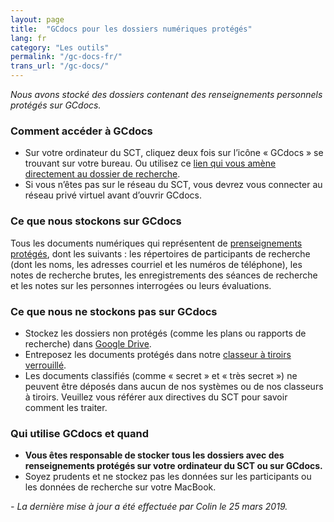 ```yaml
---
layout: page
title:  "GCdocs pour les dossiers numériques protégés"
lang: fr
category: "Les outils"
permalink: "/gc-docs-fr/"
trans_url: "/gc-docs/"
---
```


*Nous avons stocké des dossiers contenant des renseignements personnels protégés sur GCdocs.*

### Comment accéder à GCdocs
- Sur votre ordinateur du SCT, cliquez deux fois sur l’icône « GCdocs » se trouvant sur votre bureau. Ou utilisez ce [lien qui vous amène directement au dossier de recherche](https://gcdocsp.tbssct.local/gcdocs/llisapi.dll?func=ll&objId=34800438&objAction=browse).
- Si vous n’êtes pas sur le réseau du SCT, vous devrez vous connecter au réseau privé virtuel avant d’ouvrir GCdocs.

### Ce que nous stockons sur GCdocs
Tous les documents numériques qui représentent de [prenseignements protégés]({{site.baseurl}}/protection-des-renseignements-personnels), dont les suivants : les répertoires de participants de recherche (dont les noms, les adresses courriel et les numéros de téléphone), les notes de recherche brutes, les enregistrements des séances de recherche et les notes sur les personnes interrogées ou leurs évaluations.

### Ce que nous ne stockons pas sur GCdocs
- Stockez les dossiers non protégés (comme les plans ou rapports de recherche) dans [Google Drive]({{site.baseurl}}/google-drive-fr).
- Entreposez les documents protégés dans notre [classeur à tiroirs verrouillé]({{site.baseurl}}/classeur-a-tiroirs-protege).
- Les documents classifiés (comme « secret » et « très secret ») ne peuvent être déposés dans aucun de nos systèmes ou de nos classeurs à tiroirs. Veuillez vous référer aux directives du SCT pour savoir comment les traiter.

### Qui utilise GCdocs et quand
- **Vous êtes responsable de stocker tous les dossiers avec des renseignements protégés sur votre ordinateur du SCT ou sur GCdocs.**
- Soyez prudents et ne stockez pas les données sur les participants ou les données de recherche sur votre MacBook.

_- La dernière mise à jour a été effectuée par Colin le 25 mars 2019._
